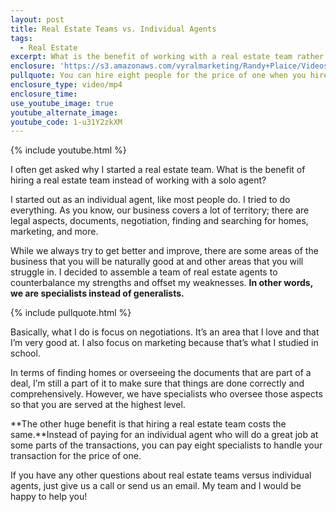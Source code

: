 ```yaml
---
layout: post
title: Real Estate Teams vs. Individual Agents
tags:
  - Real Estate
excerpt: What is the benefit of working with a real estate team rather than an individual agent? The main reason to hire a real estate team is you will have a team of specialists working on your behalf.
enclosure: 'https://s3.amazonaws.com/vyralmarketing/Randy+Plaice/Videos/2017/Real+Estate+Teams+vs.+Individual+Agents+-+Santa+Clarita+Real+Estate+Agent.mp4'
pullquote: You can hire eight people for the price of one when you hire a team.
enclosure_type: video/mp4
enclosure_time:
use_youtube_image: true
youtube_alternate_image:
youtube_code: 1-u31Y2zkXM
---
```



{% include youtube.html %}

I often get asked why I started a real estate team. What is the benefit of hiring a real estate team instead of working with a solo agent?

I started out as an individual agent, like most people do. I tried to do everything. As you know, our business covers a lot of territory; there are legal aspects, documents, negotiation, finding and searching for homes, marketing, and more.

While we always try to get better and improve, there are some areas of the business that you will be naturally good at and other areas that you will struggle in. I decided to assemble a team of real estate agents to counterbalance my strengths and offset my weaknesses. **In other words, we are specialists instead of generalists.**

{% include pullquote.html %}

Basically, what I do is focus on negotiations. It’s an area that I love and that I’m very good at. I also focus on marketing because that’s what I studied in school.

In terms of finding homes or overseeing the documents that are part of a deal, I’m still a part of it to make sure that things are done correctly and comprehensively. However, we have specialists who oversee those aspects so that you are served at the highest level.

**The other huge benefit is that hiring a real estate team costs the same.**Instead of paying for an individual agent who will do a great job at some parts of the transactions, you can pay eight specialists to handle your transaction for the price of one.

If you have any other questions about real estate teams versus individual agents, just give us a call or send us an email. My team and I would be happy to help you!
<br>
